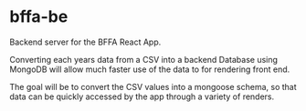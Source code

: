 # bffa-be
Backend server for the BFFA React App.

Converting each years data from a CSV into a backend Database using MongoDB will allow much faster use of the data to for rendering front end.

The goal will be to convert the CSV values into a mongoose schema, so that data can be quickly accessed by the app through a variety of renders. 